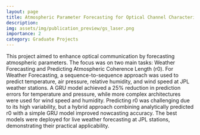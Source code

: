 ```yaml
---
layout: page
title: Atmospheric Parameter Forecasting for Optical Channel Characterization
description: 
img: assets/img/publication_preview/gs_laser.png
importance: 2
category: Graduate Projects
---
```


This project aimed to enhance optical communication by forecasting atmospheric parameters. The focus was on two main tasks: Weather Forecasting and Predicting Atmospheric Coherence Length (r0). For Weather Forecasting, a sequence-to-sequence approach was used to predict temperature, air pressure, relative humidity, and wind speed at JPL weather stations. A GRU model achieved a 25% reduction in prediction errors for temperature and pressure, while more complex architectures were used for wind speed and humidity. Predicting r0 was challenging due to its high variability, but a hybrid approach combining analytically predicted r0 with a simple GRU model improved nowcasting accuracy. The best models were deployed for live weather forecasting at JPL stations, demonstrating their practical applicability.

